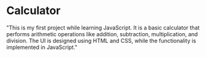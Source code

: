 # Calculator
"This is my first project while learning JavaScript. It is a basic calculator that performs arithmetic operations like addition, subtraction, multiplication, and division. The UI is designed using HTML and CSS, while the functionality is implemented in JavaScript."
